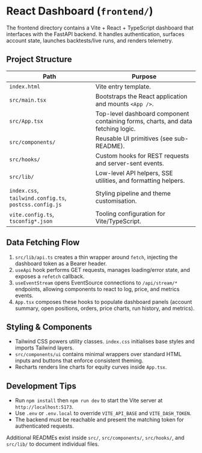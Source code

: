 # React Dashboard (`frontend/`)

The frontend directory contains a Vite + React + TypeScript dashboard that
interfaces with the FastAPI backend.  It handles authentication, surfaces
account state, launches backtests/live runs, and renders telemetry.

## Project Structure

| Path | Purpose |
| --- | --- |
| `index.html` | Vite entry template. |
| `src/main.tsx` | Bootstraps the React application and mounts `<App />`. |
| `src/App.tsx` | Top-level dashboard component containing forms, charts, and data fetching logic. |
| `src/components/` | Reusable UI primitives (see sub-README). |
| `src/hooks/` | Custom hooks for REST requests and server-sent events. |
| `src/lib/` | Low-level API helpers, SSE utilities, and formatting helpers. |
| `index.css`, `tailwind.config.ts`, `postcss.config.js` | Styling pipeline and theme customisation. |
| `vite.config.ts`, `tsconfig*.json` | Tooling configuration for Vite/TypeScript. |

## Data Fetching Flow

1. `src/lib/api.ts` creates a thin wrapper around `fetch`, injecting the dashboard
   token as a Bearer header.
2. `useApi` hook performs GET requests, manages loading/error state, and exposes
   a `refetch` callback.
3. `useEventStream` opens EventSource connections to `/api/stream/*` endpoints,
   allowing components to react to log, price, and metrics events.
4. `App.tsx` composes these hooks to populate dashboard panels (account summary,
   open positions, orders, price charts, run history, and metrics).

## Styling & Components

- Tailwind CSS powers utility classes.  `index.css` initialises base styles and
  imports Tailwind layers.
- `src/components/ui` contains minimal wrappers over standard HTML inputs and
  buttons that enforce consistent theming.
- Recharts renders line charts for equity curves inside `App.tsx`.

## Development Tips

- Run `npm install` then `npm run dev` to start the Vite server at
  `http://localhost:5173`.
- Use `.env` or `.env.local` to override `VITE_API_BASE` and `VITE_DASH_TOKEN`.
- The backend must be reachable and present the matching token for authenticated
  requests.

Additional READMEs exist inside `src/`, `src/components/`, `src/hooks/`, and
`src/lib/` to document individual files.
